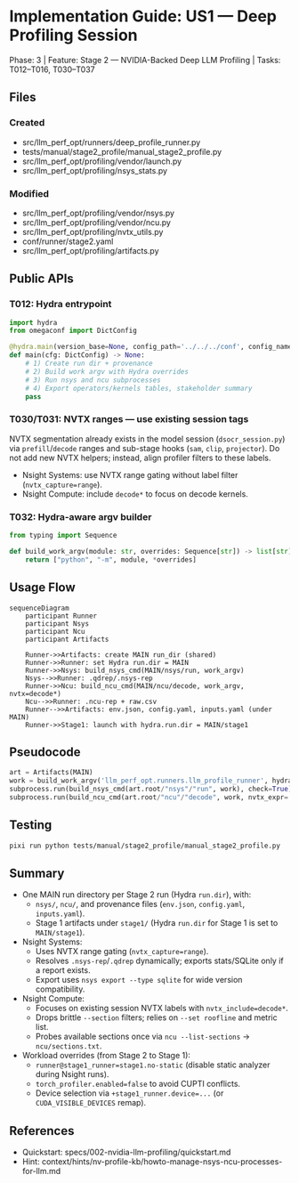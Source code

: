 # Implementation Guide: US1 — Deep Profiling Session

Phase: 3 | Feature: Stage 2 — NVIDIA-Backed Deep LLM Profiling | Tasks: T012–T016, T030–T037

## Files

### Created
- src/llm_perf_opt/runners/deep_profile_runner.py
- tests/manual/stage2_profile/manual_stage2_profile.py
- src/llm_perf_opt/profiling/vendor/launch.py
- src/llm_perf_opt/profiling/nsys_stats.py

### Modified
- src/llm_perf_opt/profiling/vendor/nsys.py
- src/llm_perf_opt/profiling/vendor/ncu.py
- src/llm_perf_opt/profiling/nvtx_utils.py
- conf/runner/stage2.yaml
- src/llm_perf_opt/profiling/artifacts.py

## Public APIs

### T012: Hydra entrypoint

```python
import hydra
from omegaconf import DictConfig

@hydra.main(version_base=None, config_path='../../../conf', config_name='runner/stage2')
def main(cfg: DictConfig) -> None:
    # 1) Create run dir + provenance
    # 2) Build work argv with Hydra overrides
    # 3) Run nsys and ncu subprocesses
    # 4) Export operators/kernels tables, stakeholder summary
    pass
```

### T030/T031: NVTX ranges — use existing session tags

NVTX segmentation already exists in the model session (`dsocr_session.py`) via
`prefill`/`decode` ranges and sub-stage hooks (`sam`, `clip`, `projector`). Do
not add new NVTX helpers; instead, align profiler filters to these labels.

- Nsight Systems: use NVTX range gating without label filter (`nvtx_capture=range`).
- Nsight Compute: include `decode*` to focus on decode kernels.

### T032: Hydra‑aware argv builder

```python
from typing import Sequence

def build_work_argv(module: str, overrides: Sequence[str]) -> list[str]:
    return ["python", "-m", module, *overrides]
```

## Usage Flow

```mermaid
sequenceDiagram
    participant Runner
    participant Nsys
    participant Ncu
    participant Artifacts

    Runner->>Artifacts: create MAIN run_dir (shared)
    Runner->>Runner: set Hydra run.dir = MAIN
    Runner->>Nsys: build_nsys_cmd(MAIN/nsys/run, work_argv)
    Nsys-->>Runner: .qdrep/.nsys-rep
    Runner->>Ncu: build_ncu_cmd(MAIN/ncu/decode, work_argv, nvtx=decode*)
    Ncu-->>Runner: .ncu-rep + raw.csv
    Runner-->>Artifacts: env.json, config.yaml, inputs.yaml (under MAIN)
    Runner->>Stage1: launch with hydra.run.dir = MAIN/stage1
```

## Pseudocode

```python
art = Artifacts(MAIN)
work = build_work_argv('llm_perf_opt.runners.llm_profile_runner', hydra_overrides, hydra_run_dir=str(art/"stage1"))
subprocess.run(build_nsys_cmd(art.root/"nsys"/"run", work), check=True)
subprocess.run(build_ncu_cmd(art.root/"ncu"/"decode", work, nvtx_expr='decode*'), check=True)
```

## Testing

```bash
pixi run python tests/manual/stage2_profile/manual_stage2_profile.py
```

## Summary
- One MAIN run directory per Stage 2 run (Hydra `run.dir`), with:
  - `nsys/`, `ncu/`, and provenance files (`env.json`, `config.yaml`, `inputs.yaml`).
  - Stage 1 artifacts under `stage1/` (Hydra `run.dir` for Stage 1 is set to `MAIN/stage1`).
- Nsight Systems:
  - Uses NVTX range gating (`nvtx_capture=range`).
  - Resolves `.nsys-rep`/`.qdrep` dynamically; exports stats/SQLite only if a report exists.
  - Export uses `nsys export --type sqlite` for wide version compatibility.
- Nsight Compute:
  - Focuses on existing session NVTX labels with `nvtx_include=decode*`.
  - Drops brittle `--section` filters; relies on `--set roofline` and metric list.
  - Probes available sections once via `ncu --list-sections` → `ncu/sections.txt`.
- Workload overrides (from Stage 2 to Stage 1):
  - `runner@stage1_runner=stage1.no-static` (disable static analyzer during Nsight runs).
  - `torch_profiler.enabled=false` to avoid CUPTI conflicts.
  - Device selection via `+stage1_runner.device=...` (or `CUDA_VISIBLE_DEVICES` remap).

## References
- Quickstart: specs/002-nvidia-llm-profiling/quickstart.md
- Hint: context/hints/nv-profile-kb/howto-manage-nsys-ncu-processes-for-llm.md
